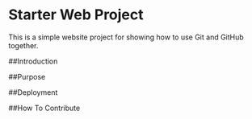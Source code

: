 # Starter Web Project

This is a simple website project for showing how to use Git
and GitHub together.

##Introduction

##Purpose

##Deployment

##How To Contribute